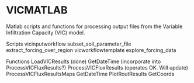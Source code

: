 # VICMATLAB
Matlab scripts and functions for processing output files from the Variable Infiltration Capacity (VIC) model.

Scripts
vicinputworkflow
subset_soil_parameter_file
extract_forcing_over_region
vicworkflowtemplate
explore_forcing_data

Functions
LoadVICResults (done)
GetDateTime (incorporate into ProcessVICFluxResults?)
ProcessVICFluxResults (operates OK. Will update)
ProcessVICFluxResultsMaps
GetDateTime
PlotRoutResults
GetCoords

